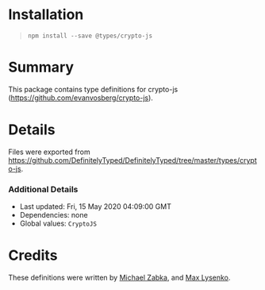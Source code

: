# Installation
> `npm install --save @types/crypto-js`

# Summary
This package contains type definitions for crypto-js (https://github.com/evanvosberg/crypto-js).

# Details
Files were exported from https://github.com/DefinitelyTyped/DefinitelyTyped/tree/master/types/crypto-js.

### Additional Details
 * Last updated: Fri, 15 May 2020 04:09:00 GMT
 * Dependencies: none
 * Global values: `CryptoJS`

# Credits
These definitions were written by [Michael Zabka](https://github.com/misak113), and [Max Lysenko](https://github.com/maximlysenko).
